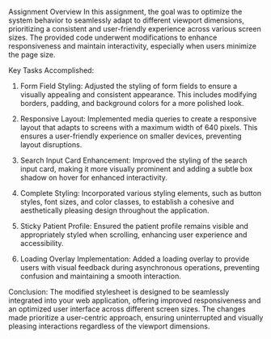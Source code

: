 Assignment Overview
In this assignment, the goal was to optimize the system behavior to seamlessly adapt to different viewport dimensions, prioritizing a consistent and user-friendly experience across various screen sizes. The provided code underwent modifications to enhance responsiveness and maintain interactivity, especially when users minimize the page size.

Key Tasks Accomplished:
1. Form Field Styling:
Adjusted the styling of form fields to ensure a visually appealing and consistent appearance. This includes modifying borders, padding, and background colors for a more polished look.

2. Responsive Layout:
Implemented media queries to create a responsive layout that adapts to screens with a maximum width of 640 pixels. This ensures a user-friendly experience on smaller devices, preventing layout disruptions.

3. Search Input Card Enhancement:
Improved the styling of the search input card, making it more visually prominent and adding a subtle box shadow on hover for enhanced interactivity.

4. Complete Styling:
Incorporated various styling elements, such as button styles, font sizes, and color classes, to establish a cohesive and aesthetically pleasing design throughout the application.

5. Sticky Patient Profile:
Ensured the patient profile remains visible and appropriately styled when scrolling, enhancing user experience and accessibility.

6. Loading Overlay Implementation:
Added a loading overlay to provide users with visual feedback during asynchronous operations, preventing confusion and maintaining a smooth interaction.

Conclusion:
The modified stylesheet is designed to be seamlessly integrated into your web application, offering improved responsiveness and an optimized user interface across different screen sizes. The changes made prioritize a user-centric approach, ensuring uninterrupted and visually pleasing interactions regardless of the viewport dimensions.
